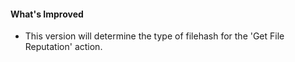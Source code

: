 #### What's Improved
- This version will determine the type of filehash for the 'Get File Reputation' action.